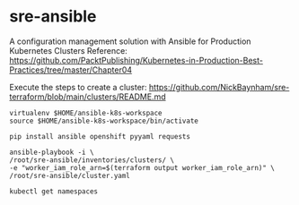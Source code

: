 # sre-ansible
A configuration management solution with Ansible for Production Kubernetes Clusters
Reference: https://github.com/PacktPublishing/Kubernetes-in-Production-Best-Practices/tree/master/Chapter04

Execute the steps to create a cluster: https://github.com/NickBaynham/sre-terraform/blob/main/clusters/README.md
```
virtualenv $HOME/ansible-k8s-workspace
source $HOME/ansible-k8s-workspace/bin/activate

pip install ansible openshift pyyaml requests

ansible-playbook -i \
/root/sre-ansible/inventories/clusters/ \
-e "worker_iam_role_arn=$(terraform output worker_iam_role_arn)" \
/root/sre-ansible/cluster.yaml

kubectl get namespaces
```
